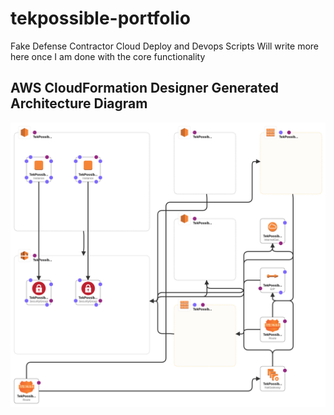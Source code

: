 # tekpossible-portfolio
Fake Defense Contractor Cloud Deploy and Devops Scripts
Will write more here once I am done with the core functionality
## AWS CloudFormation Designer Generated Architecture Diagram
![AWS CloudFormation Designer Generated Architecture Diagram](./docs/TekPossible-State-Dec25-2023.png)